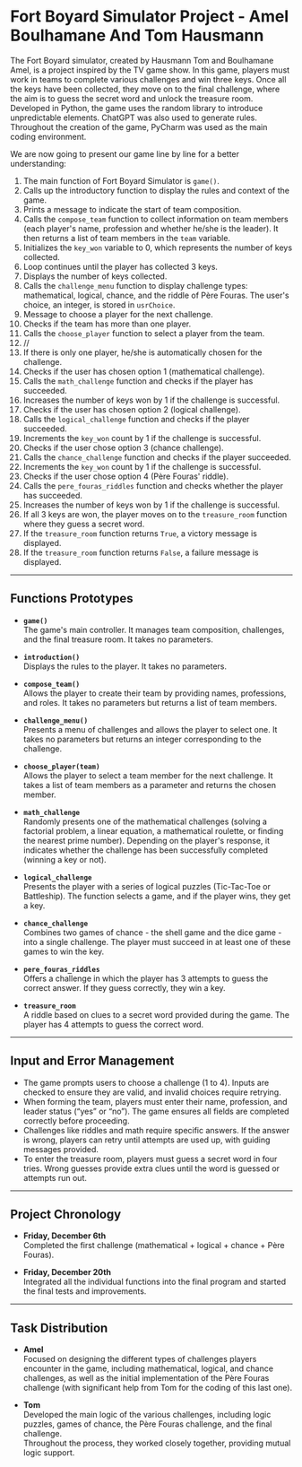 # Fort Boyard Simulator Project - Amel Boulhamane And Tom Hausmann

The Fort Boyard simulator, created by Hausmann Tom and Boulhamane Amel, is a project inspired by the TV game show. In this game, players must work in teams to complete various challenges and win three keys. Once all the keys have been collected, they move on to the final challenge, where the aim is to guess the secret word and unlock the treasure room. Developed in Python, the game uses the random library to introduce unpredictable elements. ChatGPT was also used to generate rules. Throughout the creation of the game, PyCharm was used as the main coding environment.

We are now going to present our game line by line for a better understanding:

1. The main function of Fort Boyard Simulator is `game()`.
2. Calls up the introductory function to display the rules and context of the game.
3. Prints a message to indicate the start of team composition.
4. Calls the `compose_team` function to collect information on team members (each player's name, profession and whether he/she is the leader). It then returns a list of team members in the `team` variable.
5. Initializes the `key_won` variable to 0, which represents the number of keys collected.
6. Loop continues until the player has collected 3 keys.
7. Displays the number of keys collected.
8. Calls the `challenge_menu` function to display challenge types: mathematical, logical, chance, and the riddle of Père Fouras. The user's choice, an integer, is stored in `usrChoice`.  
9. Message to choose a player for the next challenge.
10. Checks if the team has more than one player.
11. Calls the `choose_player` function to select a player from the team.
12. //
13. If there is only one player, he/she is automatically chosen for the challenge.
14. Checks if the user has chosen option 1 (mathematical challenge).
15. Calls the `math_challenge` function and checks if the player has succeeded.
16. Increases the number of keys won by 1 if the challenge is successful.
17. Checks if the user has chosen option 2 (logical challenge).
18. Calls the `logical_challenge` function and checks if the player succeeded. 
19. Increments the `key_won` count by 1 if the challenge is successful. 
20. Checks if the user chose option 3 (chance challenge). 
21. Calls the `chance_challenge` function and checks if the player succeeded. 
22. Increments the `key_won` count by 1 if the challenge is successful.
23. Checks if the user chose option 4 (Père Fouras' riddle). 
24. Calls the `pere_fouras_riddles` function and checks whether the player has succeeded.
25. Increases the number of keys won by 1 if the challenge is successful.
26. If all 3 keys are won, the player moves on to the `treasure_room` function where they guess a secret word.
27. If the `treasure_room` function returns `True`, a victory message is displayed.
28. If the `treasure_room` function returns `False`, a failure message is displayed.

---

## Functions Prototypes

- **`game()`**  
  The game's main controller. It manages team composition, challenges, and the final treasure room. It takes no parameters.
  
- **`introduction()`**  
  Displays the rules to the player. It takes no parameters.
  
- **`compose_team()`**  
  Allows the player to create their team by providing names, professions, and roles. It takes no parameters but returns a list of team members.
  
- **`challenge_menu()`**  
  Presents a menu of challenges and allows the player to select one. It takes no parameters but returns an integer corresponding to the challenge.
  
- **`choose_player(team)`**  
  Allows the player to select a team member for the next challenge. It takes a list of team members as a parameter and returns the chosen member.
  
- **`math_challenge`**  
  Randomly presents one of the mathematical challenges (solving a factorial problem, a linear equation, a mathematical roulette, or finding the nearest prime number). Depending on the player's response, it indicates whether the challenge has been successfully completed (winning a key or not).
  
- **`logical_challenge`**  
  Presents the player with a series of logical puzzles (Tic-Tac-Toe or Battleship). The function selects a game, and if the player wins, they get a key.
  
- **`chance_challenge`**  
  Combines two games of chance - the shell game and the dice game - into a single challenge. The player must succeed in at least one of these games to win the key.
  
- **`pere_fouras_riddles`**  
  Offers a challenge in which the player has 3 attempts to guess the correct answer. If they guess correctly, they win a key.
  
- **`treasure_room`**  
  A riddle based on clues to a secret word provided during the game. The player has 4 attempts to guess the correct word.

---

## Input and Error Management

- The game prompts users to choose a challenge (1 to 4). Inputs are checked to ensure they are valid, and invalid choices require retrying.
- When forming the team, players must enter their name, profession, and leader status (“yes” or “no”). The game ensures all fields are completed correctly before proceeding.
- Challenges like riddles and math require specific answers. If the answer is wrong, players can retry until attempts are used up, with guiding messages provided.
- To enter the treasure room, players must guess a secret word in four tries. Wrong guesses provide extra clues until the word is guessed or attempts run out.

---

## Project Chronology

- **Friday, December 6th**  
  Completed the first challenge (mathematical + logical + chance + Père Fouras).
  
- **Friday, December 20th**  
  Integrated all the individual functions into the final program and started the final tests and improvements.

---

## Task Distribution

- **Amel**  
  Focused on designing the different types of challenges players encounter in the game, including mathematical, logical, and chance challenges, as well as the initial implementation of the Père Fouras challenge (with significant help from Tom for the coding of this last one).
  
- **Tom**  
  Developed the main logic of the various challenges, including logic puzzles, games of chance, the Père Fouras challenge, and the final challenge.  
  Throughout the process, they worked closely together, providing mutual logic support.

